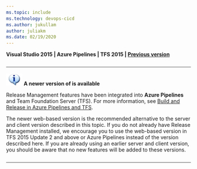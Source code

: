 ```yaml
---
ms.topic: include
ms.technology: devops-cicd
ms.author: jukullam
author: juliakm
ms.date: 02/19/2020
---
```


**Visual Studio 2015 | Azure Pipelines | TFS 2015 | [Previous version](../overview-rm2013.md)**  

![horizontal-line](../media/horizontal-line.png)

![information](../media/info1.png)
**A newer version of is available**

Release Management features have been integrated into **Azure Pipelines** and
Team Foundation Server (TFS).
For more information, see [Build and Release in Azure Pipelines and TFS](../../../overview.md).

The newer web-based version is the recommended alternative 
to the server and client version described in this topic.
If you do not already have Release Management installed, 
we encourage you to use the web-based version in TFS 2015 
Update 2 and above or Azure Pipelines instead 
of the version described here.
If you are already using an earlier server and client 
version, you should be aware that no new features will
be added to these versions.
 
![horizontal-line](../media/horizontal-line.png)

